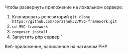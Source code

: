 Чтобы развернуть приложение на локальном сервере:

1. Клонировать репозиторий `git clone https://github.com/borashek32/MVC-framework.git`
2. `cd MVC-framework`
3. `composer install`
4. Запустить php сервер `

Веб-приложение, написанное на нативном PHP
